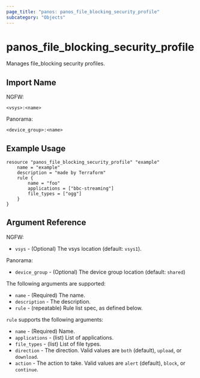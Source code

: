 ```yaml
---
page_title: "panos: panos_file_blocking_security_profile"
subcategory: "Objects"
---
```


# panos_file_blocking_security_profile

Manages file_blocking security profiles.


## Import Name

NGFW:

```
<vsys>:<name>
```

Panorama:

```
<device_group>:<name>
```


## Example Usage

```hcl
resource "panos_file_blocking_security_profile" "example"
    name = "example"
    description = "made by Terraform"
    rule {
        name = "foo"
        applications = ["bbc-streaming"]
        file_types = ["ogg"]
    }
}
```


## Argument Reference

NGFW:

* `vsys` - (Optional) The vsys location (default: `vsys1`).

Panorama:

* `device_group` - (Optional) The device group location (default: `shared`)

The following arguments are supported:

* `name` - (Required) The name.
* `description` - The description.
* `rule` - (repeatable) Rule list spec, as defined below.

`rule` supports the following arguments:

* `name` - (Required) Name.
* `applications` - (list) List of applications.
* `file_types` - (list) List of file types.
* `direction` - The direction.  Valid values are `both` (default),
  `upload`, or `download`.
* `action` - The action to take.  Valid values are `alert` (default),
  `block`, or `continue`.
